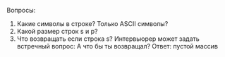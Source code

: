 Вопросы:
1) Какие символы в строке? Только ASCII символы?
2) Какой размер строк s и p?
3) Что возвращать если строка s? Интервьюрер может задать встречный вопрос: А что бы ты возвращал?
Ответ: пустой массив

